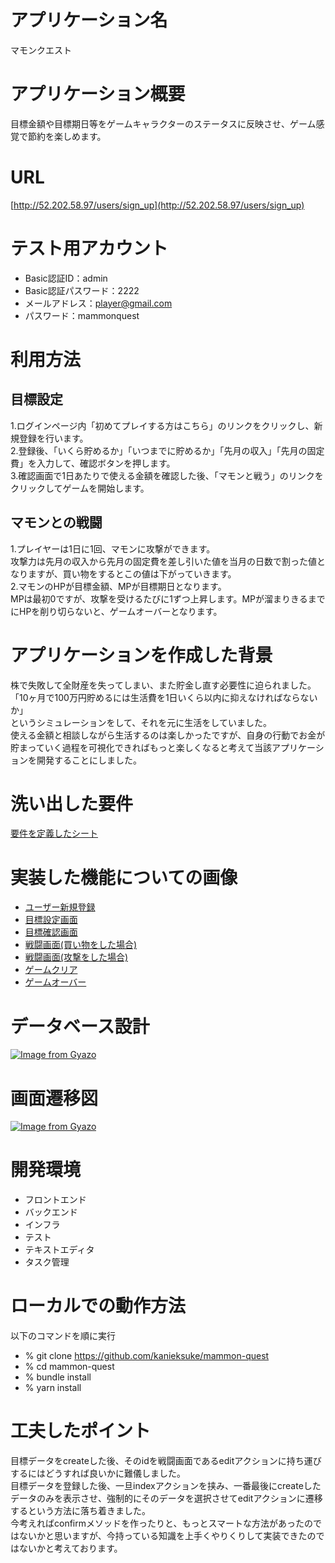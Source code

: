 # アプリケーション名
マモンクエスト

# アプリケーション概要
目標金額や目標期日等をゲームキャラクターのステータスに反映させ、ゲーム感覚で節約を楽しめます。

# URL
[http://52.202.58.97/users/sign_up](http://52.202.58.97/users/sign_up)

# テスト用アカウント
- Basic認証ID：admin
- Basic認証パスワード：2222
- メールアドレス：player@gmail.com
- パスワード：mammonquest

# 利用方法

## 目標設定
1.ログインページ内「初めてプレイする方はこちら」のリンクをクリックし、新規登録を行います。<br>
2.登録後、「いくら貯めるか」「いつまでに貯めるか」「先月の収入」「先月の固定費」を入力して、確認ボタンを押します。<br>
3.確認画面で1日あたりで使える金額を確認した後、「マモンと戦う」のリンクをクリックしてゲームを開始します。

## マモンとの戦闘
1.プレイヤーは1日に1回、マモンに攻撃ができます。<br>
攻撃力は先月の収入から先月の固定費を差し引いた値を当月の日数で割った値となりますが、買い物をするとこの値は下がっていきます。<br>
2.マモンのHPが目標金額、MPが目標期日となります。<br>
MPは最初0ですが、攻撃を受けるたびに1ずつ上昇します。MPが溜まりきるまでにHPを削り切らないと、ゲームオーバーとなります。

# アプリケーションを作成した背景
株で失敗して全財産を失ってしまい、また貯金し直す必要性に迫られました。<br>
「10ヶ月で100万円貯めるには生活費を1日いくら以内に抑えなければならないか」<br>
というシミュレーションをして、それを元に生活をしていました。<br>
使える金額と相談しながら生活するのは楽しかったですが、自身の行動でお金が貯まっていく過程を可視化できればもっと楽しくなると考えて当該アプリケーションを開発することにしました。

# 洗い出した要件
[要件を定義したシート](https://docs.google.com/spreadsheets/d/1MeHUUnYlXgyHNCk9L-pD9bzMjy9BqGuU2d9NtipgI_U/edit#gid=982722306)

# 実装した機能についての画像
- [ユーザー新規登録](https://gyazo.com/1f9e13b006bebbafa76dbaa7bce13430)<br>
- [目標設定画面](https://gyazo.com/b4e7231a5ccc1ff2f5cf7260c37a03c9)<br>
- [目標確認画面](https://gyazo.com/28d41be7ddf9f7b2bd674f2551db534b)<br>
- [戦闘画面(買い物をした場合)](https://gyazo.com/0c3db9402b2558de284a8cbcd1ad50b8)<br>
- [戦闘画面(攻撃をした場合)](https://gyazo.com/1b7e10b45ec6708e54d8e18d13c90220)<br>
- [ゲームクリア](https://gyazo.com/0e6863bc491638e65f88954b16a82103)<br>
- [ゲームオーバー](https://gyazo.com/c5d473e33d6f5d2fe0b0f2b06c862418)<br>

# データベース設計
[![Image from Gyazo](https://i.gyazo.com/de163cbd15916381b2caaa8ab2afbcf9.png)](https://gyazo.com/de163cbd15916381b2caaa8ab2afbcf9)

# 画面遷移図
[![Image from Gyazo](https://i.gyazo.com/88f331ab53e0222ff642a0d817bcd038.png)](https://gyazo.com/88f331ab53e0222ff642a0d817bcd038)

# 開発環境
- フロントエンド
- バックエンド
- インフラ
- テスト
- テキストエディタ
- タスク管理

# ローカルでの動作方法
以下のコマンドを順に実行
- % git clone https://github.com/kanieksuke/mammon-quest
- % cd mammon-quest
- % bundle install
- % yarn install

# 工夫したポイント
目標データをcreateした後、そのidを戦闘画面であるeditアクションに持ち運びするにはどうすれば良いかに難儀しました。<br>
目標データを登録した後、一旦indexアクションを挟み、一番最後にcreateしたデータのみを表示させ、強制的にそのデータを選択させてeditアクションに遷移するという方法に落ち着きました。<br>
今考えればconfirmメソッドを作ったりと、もっとスマートな方法があったのではないかと思いますが、今持っている知識を上手くやりくりして実装できたのではないかと考えております。
